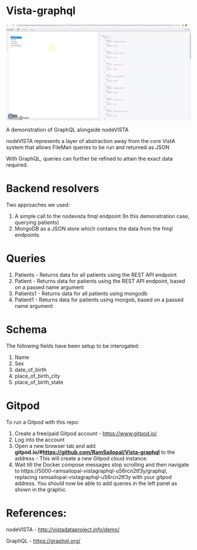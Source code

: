 # Vista-graphql

![Alt text](vista-graphql.webp?raw=true "Graphql")

A demonstration of GraphQL alongside nodeVISTA

nodeVISTA represents a layer of abstraction away from the core VistA system that allows FileMan queries to be run and returned as JSON

With GraphQL, queries can further be refined to attain the exact data required.

# Backend resolvers

Two approaches we used:

1) A simple call to the nodevista fmql endpoint (In this demonstration case, querying patients)
2) MongoDB as a JSON store which contains the data from the fmql endpoints.

# Queries

1) Patients - Returns data for all patients using the REST API endpoint
2) Patient - Returns data for patients using the REST API endpoint, based on a passed name argument
3) Patients1 - Returns data for all patients using mongodb 
4) Patient1 - Returns data for patients using mongob, based on a passed name argument

# Schema

The following fields have been setup to be interogated:

1) Name
2) Sex
3) date_of_birth
4) place_of_birth_city
5) place_of_birth_state

# Gitpod

To run a Gitpod with this repo:

1) Create a free/paid Gitpod account - https://www.gitpod.io/
2) Log into the account
3) Open a new browser tab and add **gitpod.io/#https://github.com/RamSailopal/Vista-graphql** to the address - This will create a new Gitpod cloud instance.
4) Wait till the Docker compose messages stop scrolling and then navigate to https://5000-ramsailopal-vistagraphql-u56rcn2tf3y/graphql, replacing ramsailopal-vistagraphql-u56rcn2tf3y with your gitpod address. You should now be able to add queries in the left panel as shown in the graphic.

# References:

nodeVISTA - http://vistadataproject.info/demo/

GraphQL - https://graphql.org/
